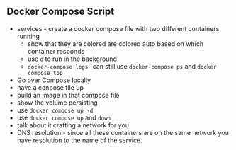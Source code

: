 ## Docker Compose Script
- services - create a docker compose file with two different containers running
  - show that they are colored are colored auto based on which container responds
  - use `d` to run in the background
  - `docker-compose logs`
  -can still use `docker-compose ps` and `docker compose top`
- Go over Compose locally
- have a conpose file up
- build an image in that compose file
- show the volume persisting
- use `docker compose up -d` 
- use `docker compose up` and `down`
- talk about it crafting a network for you
- DNS resolution - since all these containers are on the same network you have resolution to the name of the service. 